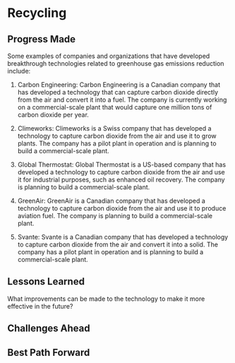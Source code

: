 # Recycling

## Progress Made



Some examples of companies and organizations that have developed breakthrough technologies related to greenhouse gas emissions reduction include:

1. Carbon Engineering: Carbon Engineering is a Canadian company that has developed a technology that can capture carbon dioxide directly from the air and convert it into a fuel. The company is currently working on a commercial-scale plant that would capture one million tons of carbon dioxide per year.

2. Climeworks: Climeworks is a Swiss company that has developed a technology to capture carbon dioxide from the air and use it to grow plants. The company has a pilot plant in operation and is planning to build a commercial-scale plant.

3. Global Thermostat: Global Thermostat is a US-based company that has developed a technology to capture carbon dioxide from the air and use it for industrial purposes, such as enhanced oil recovery. The company is planning to build a commercial-scale plant.

4. GreenAir: GreenAir is a Canadian company that has developed a technology to capture carbon dioxide from the air and use it to produce aviation fuel. The company is planning to build a commercial-scale plant.

5. Svante: Svante is a Canadian company that has developed a technology to capture carbon dioxide from the air and convert it into a solid. The company has a pilot plant in operation and is planning to build a commercial-scale plant.

## Lessons Learned



What improvements can be made to the technology to make it more effective in the future?

## Challenges Ahead



## Best Path Forward


